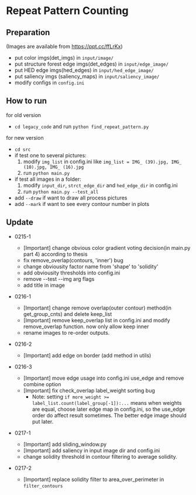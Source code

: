 # Repeat Pattern Counting


## Preparation
(Images are available from https://ppt.cc/ffLrKx)

* put color imgs(det_imgs) in `input/image/`
* put structure forest edge imgs(det_edges) in `input/edge_image/`
* put HED edge imgs(hed_edges) in `input/hed_edge_image/`
* put saliency imgs (saliency_maps) in `input/saliency_image/`
* modify configs in `config.ini`


## How to run
for old version
* `cd legacy_code` and run `python find_repeat_pattern.py`

for new version
* `cd src`
* if test one to several pictures:
    1. modify `img_list` in config.ini like `img_list = IMG_ (39).jpg, IMG_ (10).jpg, IMG_ (16).jpg`
    2. run `python main.py`
* if test all images in a folder:
    1. modify `input_dir`, `strct_edge_dir` and `hed_edge_dir` in config.ini
    2. run `python main.py --test_all`
* add `--draw` if want to draw all process pictures 
* add `--mark` if want to see every contour number in plots


## Update
* 0215-1
  * [Important] change obvious color gradient voting decision(in main.py part 4) according to thesis
  * fix remove_overlap(contours, 'inner') bug
  * change obviousity factor name from 'shape' to 'solidity'
  * add obviousity thresholds into config.ini
  * remove --test --img arg flags
  * add title in image

* 0216-1
  * [Important] change remove overlap(outer contour) method(in get_group_cnts) and delete keep_list
  * [Important] remove keep_overlap list in config.ini and modify remove_overlap function. now only allow keep inner
  * rename images to re-order outputs.

* 0216-2
  * [Important] add edge on border (add method in utils)

* 0216-3
  * [Important] move edge usage into config.ini use_edge and remove combine option
  * [Important] fix check_overlap label_weight sorting bug
    * Note: setting `if more_weight >= label_list.count(label_group[-1]):...` means when weights are equal, choose later edge map in config.ini, so the use_edge order do affect result sometimes. The better edge image should put later.

* 0217-1
  * [Important] add sliding_window.py
  * [Important] add saliency in input image dir and config.ini
  * change solidity threshold in contour filtering to average solidity.

* 0217-2
  * [Important] replace solidity filter to area_over_perimeter in `filter_contours`